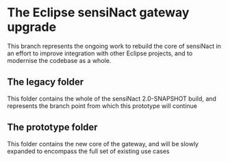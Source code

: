 # The Eclipse sensiNact gateway upgrade

This branch represents the ongoing work to rebuild the core of sensiNact in an effort to improve integration with other Eclipse projects, and to modernise the codebase as a whole.

## The legacy folder

This folder contains the whole of the sensiNact 2.0-SNAPSHOT build, and represents the branch point from which this prototype will continue

## The prototype folder

This folder contains the new core of the gateway, and will be slowly expanded to encompass the full set of existing use cases
